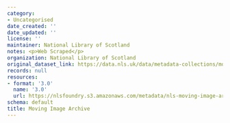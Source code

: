 ```yaml
---
category:
- Uncategorised
date_created: ''
date_updated: ''
license: ''
maintainer: National Library of Scotland
notes: <p>Web Scraped</p>
organization: National Library of Scotland
original_dataset_link: https://data.nls.uk/data/metadata-collections/moving-image-archive/
records: null
resources:
- format: '3.0'
  name: '3.0'
  url: https://nlsfoundry.s3.amazonaws.com/metadata/nls-moving-image-archive.zip
schema: default
title: Moving Image Archive
---
```

